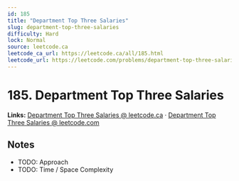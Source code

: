 ```yaml
--- 
id: 185
title: "Department Top Three Salaries"
slug: department-top-three-salaries
difficulty: Hard
lock: Normal
source: leetcode.ca
leetcode_ca_url: https://leetcode.ca/all/185.html
leetcode_url: https://leetcode.com/problems/department-top-three-salaries/
---
```


# 185. Department Top Three Salaries

**Links:** [Department Top Three Salaries @ leetcode.ca](https://leetcode.ca/all/185.html) · [Department Top Three Salaries @ leetcode.com](https://leetcode.com/problems/department-top-three-salaries/)

## Notes
- TODO: Approach
- TODO: Time / Space Complexity

